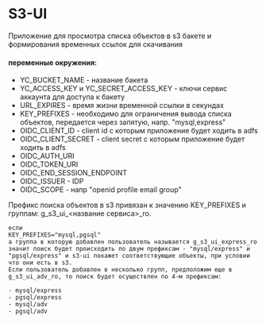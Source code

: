 # S3-UI

Приложение для просмотра списка объектов в s3 бакете и формирования временных ссылок для скачивания

#### переменные окружения:
- YC_BUCKET_NAME - название бакета
- YC_ACCESS_KEY и YC_SECRET_ACCESS_KEY - ключи сервис аккаунта для доступа к бакету
- URL_EXPIRES - время жизни временной ссылки в секундах
- KEY_PREFIXES - необходимо для ограничения вывода списка объектов, передается через запятую, напр. "mysql,express"
- OIDC_CLIENT_ID - client id с которым приложение будет ходить в adfs
- OIDC_CLIENT_SECRET - client secret  с которым приложение будет ходить в adfs
- OIDC_AUTH_URI
- OIDC_TOKEN_URI
- OIDC_END_SESSION_ENDPOINT
- OIDC_ISSUER - IDP
- OIDC_SCOPE - напр "openid profile email group"

Префикс поиска объектов в s3 привязан к значению KEY_PREFIXES и группам: g_s3_ui_<название сервиса>_ro.
```
если
KEY_PREFIXES="mysql,pgsql"
а группа в которую добавлен пользователь называется g_s3_ui_express_ro
значит поиск будет происходить по двум префиксам - "mysql/express" и "pgsql/express" и s3-ui покажет соответствующие объекты, при условии что они есть в s3.
Если пользователь добавлен в несколько групп, предположим еще в g_s3_ui_adv_ro, то поиск будет осуществлен по 4-м префиксам:

- mysql/express
- pgsql/express
- mysql/adv
- pgsql/adv
```
